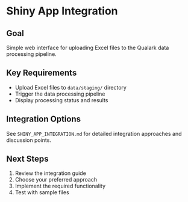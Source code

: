 # Shiny App Integration

## Goal
Simple web interface for uploading Excel files to the Qualark data processing pipeline.

## Key Requirements
- Upload Excel files to `data/staging/` directory
- Trigger the data processing pipeline
- Display processing status and results

## Integration Options
See `SHINY_APP_INTEGRATION.md` for detailed integration approaches and discussion points.

## Next Steps
1. Review the integration guide
2. Choose your preferred approach
3. Implement the required functionality
4. Test with sample files
